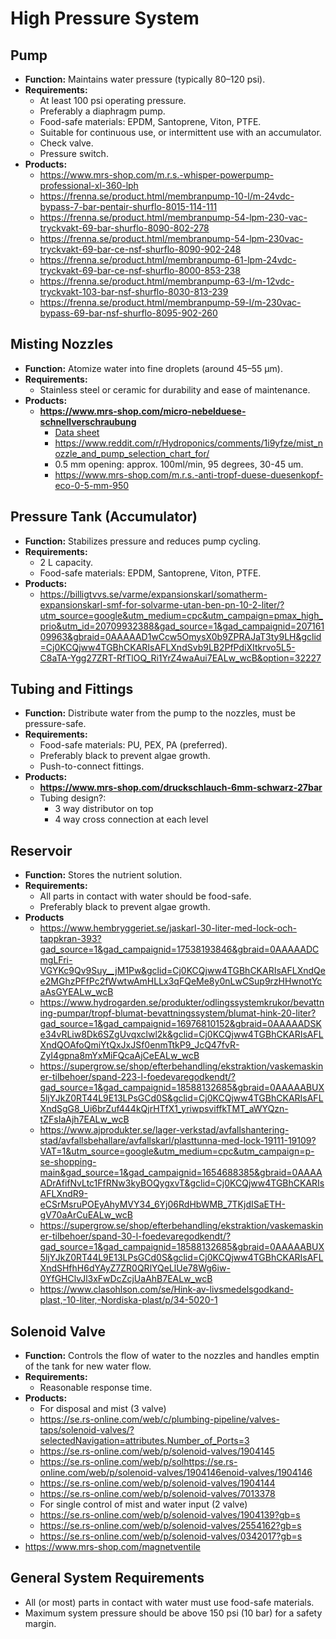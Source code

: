 # High Pressure System

## Pump
- **Function:** Maintains water pressure (typically 80–120 psi).
- **Requirements:**
    - At least 100 psi operating pressure.
    - Preferably a diaphragm pump.
    - Food-safe materials: EPDM, Santoprene, Viton, PTFE.
    - Suitable for continuous use, or intermittent use with an accumulator.
    - Check valve.
    - Pressure switch.
- **Products:**
    - https://www.mrs-shop.com/m.r.s.-whisper-powerpump-professional-xl-360-lph
    - https://frenna.se/product.html/membranpump-10-l/m-24vdc-bypass-7-bar-pentair-shurflo-8015-114-111
    - https://frenna.se/product.html/membranpump-54-lpm-230-vac-tryckvakt-69-bar-shurflo-8090-802-278
    - https://frenna.se/product.html/membranpump-54-lpm-230vac-tryckvakt-69-bar-ce-nsf-shurflo-8090-902-248
    - https://frenna.se/product.html/membranpump-61-lpm-24vdc-tryckvakt-69-bar-ce-nsf-shurflo-8000-853-238
    - https://frenna.se/product.html/membranpump-63-l/m-12vdc-tryckvakt-103-bar-nsf-shurflo-8030-813-239
    - https://frenna.se/product.html/membranpump-59-l/m-230vac-bypass-69-bar-nsf-shurflo-8095-902-260

## Misting Nozzles
- **Function:** Atomize water into fine droplets (around 45–55 µm).
- **Requirements:**
  - Stainless steel or ceramic for durability and ease of maintenance.
- **Products:**
    - **https://www.mrs-shop.com/micro-nebelduese-schnellverschraubung**    
        - [Data sheet](https://www.mrs-shop.com/media/pdf/33/56/12/micro-nebelduesen-uebersicht.pdf)
        - https://www.reddit.com/r/Hydroponics/comments/1i9yfze/mist_nozzle_and_pump_selection_chart_for/
        - 0.5 mm opening: approx. 100ml/min, 95 degrees, 30-45 um.
        - https://www.mrs-shop.com/m.r.s.-anti-tropf-duese-duesenkopf-eco-0-5-mm-950

## Pressure Tank (Accumulator)
- **Function:** Stabilizes pressure and reduces pump cycling.
- **Requirements:**
  - 2 L capacity.
  - Food-safe materials: EPDM, Santoprene, Viton, PTFE.
- **Products:**
  - https://billigtvvs.se/varme/expansionskarl/somatherm-expansionskarl-smf-for-solvarme-utan-ben-pn-10-2-liter/?utm_source=google&utm_medium=cpc&utm_campaign=pmax_high_prio&utm_id=20709932388&gad_source=1&gad_campaignid=20716109963&gbraid=0AAAAAD1wCcw5OmysX0b9ZPRAJaT3ty9LH&gclid=Cj0KCQjww4TGBhCKARIsAFLXndSvb9LB2PfPdiXItkrvo5L5-C8aTA-Ygg27ZRT-RfTlOQ_Ri1YrZ4waAui7EALw_wcB&option=32227


## Tubing and Fittings
- **Function:** Distribute water from the pump to the nozzles, must be pressure-safe.
- **Requirements:**
    - Food-safe materials: PU, PEX, PA (preferred).
    - Preferably black to prevent algae growth.
    - Push-to-connect fittings.
- **Products:**
    - **https://www.mrs-shop.com/druckschlauch-6mm-schwarz-27bar**
    - Tubing design?:
        - 3 way distributor on top
        - 4 way cross connection at each level

## Reservoir
- **Function:** Stores the nutrient solution.
- **Requirements:**
  - All parts in contact with water should be food-safe.
  - Preferably black to prevent algae growth.
- **Products**
  - https://www.hembryggeriet.se/jaskarl-30-liter-med-lock-och-tappkran-393?gad_source=1&gad_campaignid=17538193846&gbraid=0AAAAADCmgLFri-VGYKc9Qv9Suy__jM1Pw&gclid=Cj0KCQjww4TGBhCKARIsAFLXndQee2MGhzPFfPc2fWwtwAmHLLx3qFQeMe8y0nLwCSup9rzHHwnotYcaAsGYEALw_wcB
  - https://www.hydrogarden.se/produkter/odlingssystemkrukor/bevattning-pumpar/tropf-blumat-bevattningssystem/blumat-hink-20-liter?gad_source=1&gad_campaignid=16976810152&gbraid=0AAAAADSKe34vRLiw8Dk6SZgUvqxclwl2k&gclid=Cj0KCQjww4TGBhCKARIsAFLXndQOAfoQmiYtQxJxJSf0enmTtkP9_JcQ47fvR-ZyI4gpna8mYxMiFQcaAjCeEALw_wcB
  - https://supergrow.se/shop/efterbehandling/ekstraktion/vaskemaskiner-tilbehoer/spand-223-l-foedevaregodkendt/?gad_source=1&gad_campaignid=18588132685&gbraid=0AAAAABUX5ljYJkZ0RT44L9E13LPsGCd0S&gclid=Cj0KCQjww4TGBhCKARIsAFLXndSgG8_Ui6brZuf444kQjrHTfX1_yriwpsviffkTMT_aWYQzn-tZFsIaAjh7EALw_wcB
  - https://www.ajprodukter.se/lager-verkstad/avfallshantering-stad/avfallsbehallare/avfallskarl/plasttunna-med-lock-19111-19109?VAT=1&utm_source=google&utm_medium=cpc&utm_campaign=p-se-shopping-main&gad_source=1&gad_campaignid=1654688385&gbraid=0AAAAADrAfifNvLtc1FfRNw3kyBOQygxvT&gclid=Cj0KCQjww4TGBhCKARIsAFLXndR9-eCSrMsruPOEyAhyMVY34_6Yj06RdHbWMB_7TKjdISaETH-gV70aArCuEALw_wcB
  - https://supergrow.se/shop/efterbehandling/ekstraktion/vaskemaskiner-tilbehoer/spand-30-l-foedevaregodkendt/?gad_source=1&gad_campaignid=18588132685&gbraid=0AAAAABUX5ljYJkZ0RT44L9E13LPsGCd0S&gclid=Cj0KCQjww4TGBhCKARIsAFLXndSHfhH6dYAyZ7ZR0QRlYQeLlUe78Wg6iw-0YfGHClvJl3xFwDcZcjUaAhB7EALw_wcB
  - https://www.clasohlson.com/se/Hink-av-livsmedelsgodkand-plast,-10-liter,-Nordiska-plast/p/34-5020-1

## Solenoid Valve
- **Function:** Controls the flow of water to the nozzles and handles emptin of the tank for new water flow.
- **Requirements:**
  - Reasonable response time.
- **Products:**
  -  For disposal and mist (3 valve)
    - https://se.rs-online.com/web/c/plumbing-pipeline/valves-taps/solenoid-valves/?selectedNavigation=attributes.Number_of_Ports=3
    - https://se.rs-online.com/web/p/solenoid-valves/1904145
    - https://se.rs-online.com/web/p/solhttps://se.rs-online.com/web/p/solenoid-valves/1904146enoid-valves/1904146
    - https://se.rs-online.com/web/p/solenoid-valves/1904144
    - https://se.rs-online.com/web/p/solenoid-valves/7013378
  -  For single control of mist and water input (2 valve)
    - https://se.rs-online.com/web/p/solenoid-valves/1904139?gb=s
    - https://se.rs-online.com/web/p/solenoid-valves/2554162?gb=s
    - https://se.rs-online.com/web/p/solenoid-valves/0342017?gb=s
- https://www.mrs-shop.com/magnetventile

## General System Requirements
- All (or most) parts in contact with water must use food-safe materials.
- Maximum system pressure should be above 150 psi (10 bar) for a safety margin.

